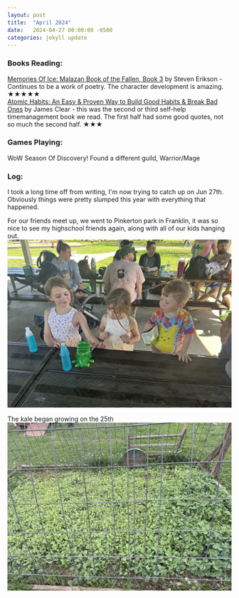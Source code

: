 ```yaml
---
layout: post
title:  "April 2024"
date:   2024-04-27 00:00:00 -0500
categories: jekyll update
---
```


### Books Reading:
[Memories Of Ice: Malazan Book of the Fallen, Book 3][moi] by Steven Erikson - Continues to be a work of poetry. The character development is amazing. ★★★★★<br>
[Atomic Habits: An Easy & Proven Way to Build Good Habits & Break Bad Ones][ah] by James Clear - this was the second or third self-help timemanagement book we read. The first half had some good quotes, not so much the second half. ★★★<br>

### Games Playing:
WoW Season Of Discovery! Found a different guild, Warrior/Mage<br>


### Log:
I took a long time off from writing, I'm now trying to catch up on Jun 27th. Obviously things were pretty slumped this year with everything that happened.

For our friends meet up, we went to Pinkerton park in Franklin, it was so nice to see my highschool friends again, along with all of our kids hanging out.
![alt text](assets/images/IMG_0744.webp "friend family")

The kale began growing on the 25th
![alt text](assets/images/IMG_0766.webp "green love")


[moi]: https://www.amazon.com/Memories-of-Ice-Steven-Erikson-audiobook/dp/B00C2WLERM
[ah]: https://www.amazon.com/Atomic-Habits-Proven-Build-Break/dp/0735211299

